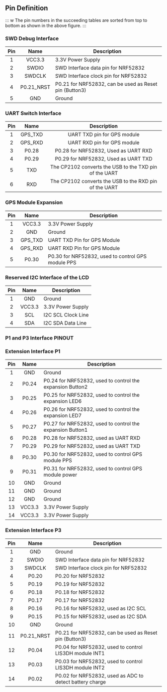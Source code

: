 ## Pin Definition

<rk-img
  src="/assets/images/datasheet/rak815/rak815-interface.png"
  width="100%"
  figure-number="4"
  caption="RAK815 Interface"
/>

::: w
The pin numbers in the succeeding tables are sorted from top to bottom as shown in the above figure.
:::

### SWD Debug Interface

<rk-img
  src="/assets/images/datasheet/rak815/rak815-swd-debug-interface.jpg"
  width="40%"
  figure-number="5"
  caption="RAK815 SWD Debug Interface"
/>


|  Pin  |    Name     | Description                                            |
| :---: | :---------: | ------------------------------------------------------ |
|   1   |   VCC3.3    | 3.3V Power Supply                                      |
|   2   |    SWDIO    | SWD Interface data pin for NRF52832                    |
|   3   |   SWDCLK    | SWD Interface clock pin for NRF52832                   |
|   4   | P0.21\_NRST | P0.21 for NRF52832, can be used as Reset pin (Button3) |
|   5   |     GND     | Ground                                                 |

### UART Switch Interface

<rk-img
  src="/assets/images/datasheet/rak815/rak815-uart-switch-interface.jpg"
  width="65%"
  figure-number="6"
  caption="RAK815 UART Switch Interface"
/>

|  Pin  |   Name   |                      Description                       |
| :---: | :------: | :----------------------------------------------------: |
|   1   | GPS\_TXD |              UART TXD pin for GPS module               |
|   2   | GPS\_RXD |              UART RXD pin for GPS module               |
|   3   |  P0.28   |          P0.28 for NRF52832, Used as UART RXD          |
|   4   |  P0.29   |          P0.29 for NRF52832, Used as UART TXD          |
|   5   |   TXD    | The CP2102 converts the USB to the TXD pin of the UART |
|   6   |   RXD    | The CP2102 converts the USB to the RXD pin of the UART |


### GPS Module Expansion

<rk-img
  src="/assets/images/datasheet/rak815/rak815-gps-module-expansion.jpg"
  width="40%"
  figure-number="7"
  caption="RAK815 GPS Module Expansion"
/>


|  Pin  |   Name   | Description                                        |
| :---: | :------: | -------------------------------------------------- |
|   1   |  VCC3.3  | 3.3V Power Supply                                  |
|   2   |   GND    | Ground                                             |
|   3   | GPS\_TXD | UART TXD Pin for GPS Module                        |
|   4   | GPS\_RXD | UART RXD Pin for GPS Module                        |
|   5   |  P0.30   | P0.30 for NRF52832, used to control GPS module PPS |

### Reserved I2C Interface of the LCD

<rk-img
  src="/assets/images/datasheet/rak815/rak815-reserved-i2c-interface.jpg"
  width="65%"
  figure-number="8"
  caption="RAK815 Reserved I2C Interface"
/>

|  Pin  |  Name  | Description        |
| :---: | :----: | ------------------ |
|   1   |  GND   | Ground             |
|   2   | VCC3.3 | 3.3V Power Supply  |
|   3   |  SCL   | I2C SCL Clock Line |
|   4   |  SDA   | I2C SDA Data Line  |

### P1 and P3 Interface PINOUT

<rk-img
  src="/assets/images/datasheet/rak815/rak815-p1-and-p3-pinout.png"
  width="75%"
  figure-number="9"
  caption="RAK815 P1 and P3 Pinout"
/>


### Extension Interface P1

|  Pin  |  Name  | Description                                               |
| :---: | :----: | --------------------------------------------------------- |
|   1   |  GND   | Ground                                                    |
|   2   | P0.24  | P0.24 for NRF52832, used to control the expansion Button2 |
|   3   | P0.25  | P0.25 for NRF52832, used to control the expansion LED6    |
|   4   | P0.26  | P0.26 for NRF52832, used to control the expansion LED7    |
|   5   | P0.27  | P0.27 for NRF52832, used to control the expansion Button1 |
|   6   | P0.28  | P0.28 for NRF52832, used as UART RXD                      |
|   7   | P0.29  | P0.29 for NRF52832, used as UART TXD                      |
|   8   | P0.30  | P0.30 for NRF52832, used to control GPS module PPS        |
|   9   | P0.31  | P0.31 for NRF52832, used to control GPS module power      |
|  10   |  GND   | Ground                                                    |
|  11   |  GND   | Ground                                                    |
|  12   |  GND   | Ground                                                    |
|  13   | VCC3.3 | 3.3V Power Supply                                         |
|  14   | VCC3.3 | 3.3V Power Supply                                         |

### Extension Interface P3

|  Pin  |    Name     | Description                                              |
| :---: | :---------: | -------------------------------------------------------- |
|   1   |     GND     | Ground                                                   |
|   2   |    SWDIO    | SWD Interface data pin for NRF52832                      |
|   3   |   SWDCLK    | SWD Interface clock pin for NRF52832                     |
|   4   |    P0.20    | P0.20 for NRF52832                                       |
|   5   |    P0.19    | P0.19 for NRF52832                                       |
|   6   |    P0.18    | P0.18 for NRF52832                                       |
|   7   |    P0.17    | P0.17 for NRF52832                                       |
|   8   |    P0.16    | P0.16 for NRF52832, used as I2C SCL                      |
|   9   |    P0.15    | P0.15 for NRF52832, used as I2C SDA                      |
|  10   |     GND     | Ground                                                   |
|  11   | P0.21_NRST | P0.21 for NRF52832, can be used as Reset pin (Button3)   |
|  12   |    P0.04    | P0.04 for NRF52832, used to control LIS3DH module INT1   |
|  13   |    P0.03    | P0.03 for NRF52832, used to control LIS3DH module INT2   |
|  14   |    P0.02    | P0.02 for NRF52832, used as ADC to detect battery charge |

